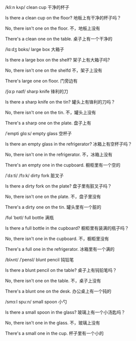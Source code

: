 /kliːn kʌp/	clean cup	干净的杯子

Is there a clean cup on the floor?	地板上有干净的杯子吗？

No, there isn't one on the floor.	不，地板上没有

There's a clean one on the table.	桌子上有一个干净的



/lɑːdʒ bɒks/	large box	大箱子

Is there a large box on the shelf?	架子上有大箱子吗?

No, there isn't one on the shelfd	不，架子上没有

There's large one on floor.	门旁边有



/ʃɑːp naɪf/	sharp knife	锋利的刀

Is there a sharp knife on the tin?	罐头上有锋利的刀吗？

No, there isn't one on the tin.	不，罐头上没有

There's a sharp one on the plate.	盘子上有



/ˈempti ɡlɑːs/	empty glass	空杯子

Is there an empty glass in the refrigerator?	冰箱上有空杯子吗？

No, there isn't one in the refrigerator.	不，冰箱上没有

There's an empty one in the cupboard.	橱柜里有一个空的



/ˈdɜːti/	/fɔːk/	dirty fork	脏叉子

Is there a dirty fork on the plate?	盘子里有脏叉子吗？

No, there isn't one on the plate.	不，盘子里没有

There's a dirty one on the tin.	罐头里有一个脏的



/fʊl ˈbɒtl/	full bottle	满瓶

Is there a full bottle in the cupboard?	橱柜里有装满的瓶子吗？

No, there isn't one in the cupboard.	不，橱柜里没有

There's a full one in the refrigerator.	冰箱里有一个满的



/blʌnt/	/ˈpensl/	blunt pencil	钝铅笔

Is there a blunt pencil on the table?	桌子上有钝铅笔吗？

No, there isn't one on the table.	不，桌子上没有

There's a blunt one on the desk.	办公桌上有一个钝的



/smɔːl spuːn/	small spoon	小勺

Is there a small spoon in the glass?	玻璃上有一个小汤匙吗？

No, there isn't one in the glass.	不，玻璃上没有

There's a small one in the cup.	杯子里有一个小的

